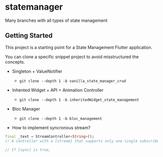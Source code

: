 # statemanager

Many branches with all types of state management 

## Getting Started

This project is a starting point for a State Management Flutter application.

You can clone a specific snippet project to avoid misstructured the concepts.

-  Singleton + ValueNotifier

    - `git clone --depth 1 -b vanilla_state_manager_crud `


- Inhented Widget + API + Animation Controller

    - `git clone --depth 1 -b inheritedWidget_state_management`

- Bloc Manager
    - `git clone --depth 1 -b bloc_management`

- How to implement syncronous stream?
```dart
final _text = StreamController<String>();
// A controller with a [stream] that supports only one single subscriber.

// If [sync] is true,
```